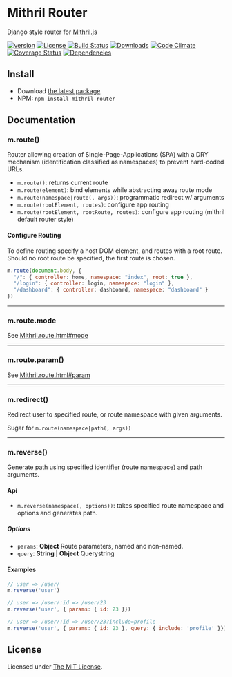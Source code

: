 # Mithril Router

Django style router for [Mithril.js][mithril]

[![version][npm-version]][npm-url]
[![License][npm-license]][license-url]
[![Build Status][travis-image]][travis-url]
[![Downloads][npm-downloads]][npm-url]
[![Code Climate][codeclimate-quality]][codeclimate-url]
[![Coverage Status][codeclimate-coverage]][codeclimate-url]
[![Dependencies][david-image]][david-url]

## Install

- Download [the latest package][download]
- NPM: `npm install mithril-router`

## Documentation

### m.route()

Router allowing creation of Single-Page-Applications (SPA) with a DRY mechanism
(identification classified as namespaces) to prevent hard-coded URLs.

- `m.route()`: returns current route
- `m.route(element)`: bind elements while abstracting away route mode
- `m.route(namespace|route(, args))`: programmatic redirect w/ arguments
- `m.route(rootElement, routes)`: configure app routing
- `m.route(rootElement, rootRoute, routes)`: configure app routing (mithril default router style)

#### Configure Routing

To define routing specify a host DOM element, and routes with a root route. Should no root
route be specified, the first route is chosen.

```js
m.route(document.body, {
  "/": { controller: home, namespace: "index", root: true },
  "/login": { controller: login, namespace: "login" },
  "/dashboard": { controller: dashboard, namespace: "dashboard" }
})
```

---

### m.route.mode

See [Mithril.route.html#mode][mithril-mode]

---

### m.route.param()

See [Mithril.route.html#param][mithril-param]

---

### m.redirect()

Redirect user to specified route, or route namespace with given arguments.

Sugar for `m.route(namespace|path(, args))`

---

### m.reverse()

Generate path using specified identifier (route namespace) and path arguments.

#### Api

- `m.reverse(namespace(, options))`: takes specified route namespace and options and generates path.

##### Options

- `params`: **Object** Route parameters, named and non-named.
- `query`: **String | Object** Querystring

#### Examples

```js
// user => /user/
m.reverse('user')

// user => /user/:id => /user/23
m.reverse('user', { params: { id: 23 }})

// user => /user/:id => /user/23?include=profile
m.reverse('user', { params: { id: 23 }, query: { include: 'profile' }})
```

## License

Licensed under [The MIT License](LICENSE).

[license-url]: https://github.com/Nijikokun/mithril-router/blob/master/LICENSE

[travis-url]: https://travis-ci.org/Nijikokun/mithril-router
[travis-image]: https://img.shields.io/travis/Nijikokun/mithril-router.svg?style=flat

[npm-url]: https://www.npmjs.com/package/mithril-router
[npm-license]: https://img.shields.io/npm/l/mithril-router.svg?style=flat
[npm-version]: https://img.shields.io/npm/v/mithril-router.svg?style=flat
[npm-downloads]: https://img.shields.io/npm/dm/mithril-router.svg?style=flat

[coveralls-url]: https://coveralls.io/r/Nijikokun/mithril-router
[coveralls-coverage]: https://img.shields.io/coveralls/jekyll/jekyll.svg

[codeclimate-url]: https://codeclimate.com/github/Nijikokun/mithril-router
[codeclimate-quality]: https://img.shields.io/codeclimate/github/Nijikokun/mithril-router.svg?style=flat
[codeclimate-coverage]: https://img.shields.io/codeclimate/coverage/github/Nijikokun/mithril-router.svg?style=flat

[david-url]: https://david-dm.org/Nijikokun/mithril-router
[david-image]: https://img.shields.io/david/Nijikokun/mithril-router.svg?style=flat

[download]: https://github.com/Nijikokun/mithril-router/archive/v1.1.0.zip
[mithril]: https://github.com/lhorie/mithril.js
[mithril-mode]: http://lhorie.github.io/mithril/mithril.route.html#mode
[mithril-param]: http://lhorie.github.io/mithril/mithril.route.html#param